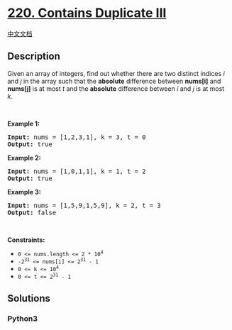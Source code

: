 # [220. Contains Duplicate III](https://leetcode.com/problems/contains-duplicate-iii)

[中文文档](/leetcode/0200-0299/0220.Contains%20Duplicate%20III/README.md)

## Description

<p>Given an array of integers, find out whether there are two distinct indices <i>i</i> and <i>j</i> in the array such that the <b>absolute</b> difference between <b>nums[i]</b> and <b>nums[j]</b> is at most <i>t</i> and the <b>absolute</b> difference between <i>i</i> and <i>j</i> is at most <i>k</i>.</p>

<p>&nbsp;</p>
<p><strong>Example 1:</strong></p>
<pre><strong>Input:</strong> nums = [1,2,3,1], k = 3, t = 0
<strong>Output:</strong> true
</pre><p><strong>Example 2:</strong></p>
<pre><strong>Input:</strong> nums = [1,0,1,1], k = 1, t = 2
<strong>Output:</strong> true
</pre><p><strong>Example 3:</strong></p>
<pre><strong>Input:</strong> nums = [1,5,9,1,5,9], k = 2, t = 3
<strong>Output:</strong> false
</pre>
<p>&nbsp;</p>
<p><strong>Constraints:</strong></p>

<ul>
	<li><code>0 &lt;= nums.length &lt;= 2 * 10<sup>4</sup></code></li>
	<li><code>-2<sup>31</sup> &lt;= nums[i]&nbsp;&lt;= 2<sup>31</sup> - 1</code></li>
	<li><code>0 &lt;= k &lt;= 10<sup>4</sup></code></li>
	<li><code>0 &lt;= t &lt;= 2<sup>31</sup> - 1</code></li>
</ul>


## Solutions

<!-- tabs:start -->

### **Python3**

```python

```

<!-- tabs:end -->

